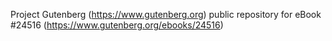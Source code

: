 Project Gutenberg (https://www.gutenberg.org) public repository for eBook #24516 (https://www.gutenberg.org/ebooks/24516)
